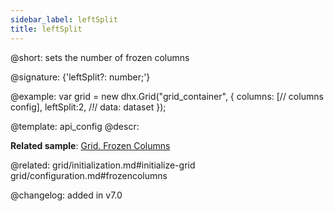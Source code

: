 ```yaml
---
sidebar_label: leftSplit
title: leftSplit
---          
```


@short: sets the number of frozen columns

@signature: {'leftSplit?: number;'}

@example: 
var grid = new dhx.Grid("grid_container", {
	columns: [// columns config],
	leftSplit:2,  /*!*/
	data: dataset
});


@template:	api_config
@descr: 

**Related sample**: [Grid. Frozen Columns](https://snippet.dhtmlx.com/hcgl9nth)

@related: grid/initialization.md#initialize-grid
grid/configuration.md#frozencolumns

@changelog: added in v7.0